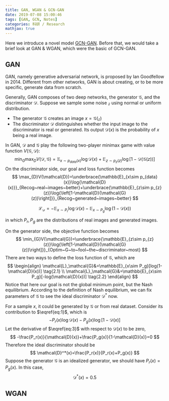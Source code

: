 ```yaml
---
title: GAN, WGAN & GCN-GAN
date: 2019-07-08 15:00:46
tags: [GAN, GCN, Notes]
categories: 科研 / Research
mathjax: true
---
```


Here we introduce a novel model [GCN-GAN](https://arxiv.org/pdf/1901.09165.pdf). Before that, we would take a brief look at GAN & WGAN, which were the basic of GCN-GAN.

## GAN

GAN, namely generative adversarial network, is proposed by Ian Goodfellow in 2014. Different from other networks, GAN is about creating, or to be more specific, generate data from scratch.

Generally, GAN composes of two deep networks, the generator $\mathcal{G}$, and the discriminator $\mathcal{D}$. Suppose we sample some noise $\mathcal{z}$ using normal or uniform distribution.

- The generator $\mathcal{G}$ creates an image $x=\mathcal{G}(\mathcal{z})$
- The discriminator $\mathcal{D}$ distinguishes whether the input image to the discriminator is real or generated. Its output $\mathcal{D}(x)$ is the probability of $x$ being a real image.

In GAN, $\mathcal{D}$ and $\mathcal{G}$ play the following two-player minimax game with value function $V(\mathcal{G}, \mathcal{D})$:
$$
\min_{G}\max_{D}V(\mathcal{D},\mathcal{G})=\mathbb{E}_{x\sim p_{data}(x)}\log{\mathcal{D}(x)}+\mathbb{E}_{z\sim p_{z}(z)}\log{\left[1-\mathcal{D}(\mathcal{G}(z))\right]}
$$
On the discriminator side, our goal and loss function becomes
$$
\max_{D}V(\mathcal{D})=\underbrace{\mathbb{E}_{x\sim p_{data}(x)}\log{\mathcal{D}(x)}}_{Recog~real~images~better}+\underbrace{\mathbb{E}_{z\sim p_{z}(z)}\log{\left[1-\mathcal{D}(\mathcal{G}(z))\right]}}_{Recog~generated~images~better}
$$

$$
\begin{equation} \label{eq:1}
\mathcal{L}_\mathcal{D}=-\mathbb{E}_{x\sim P_r}\log{\mathcal{D}(x)}-\mathbb{E}_{x\sim P_g}\log{(1-\mathcal{D}(x))} \tag{1}
\end{equation}
$$

in which $P_r, P_g$ are the distributions of real images and generated images.

On the generator side, the objective function becomes
$$
\min_{G}V(\mathcal{G})=\underbrace{\mathbb{E}_{z\sim p_{z}(z)}\log{\left[1-\mathcal{D}(\mathcal{G}(z))\right]}}_{Optim~G~to~fool~the~discriminator~most}
$$
There are two ways to define the loss function of  $\mathcal{G}$, which are
$$
\begin{align}
\mathcal{L}_\mathcal{G}&=\mathbb{E}_{x\sim P_g}[log(1-\mathcal{D}(x))] \tag{2.1} \\
\mathcal{L}_\mathcal{G}&=\mathbb{E}_{x\sim P_g}[-log(\mathcal{D}(x))] \tag{2.2}
\end{align}
$$
Notice that here our goal is not the global minimum point, but the Nash equilibrium. According to the definition of Nash equilibrium, we can fix parameters of $\mathcal{G}$ to see the ideal discriminator $\mathcal{D}^*$ now.

For a sample $x$, it could be generated by $\mathcal{G}$ or from real dataset. Consider its contribution to $\eqref{eq:1}$, which is
$$
\begin{equation} \label{eq:3}
-P_r(x)\log{\mathcal{D}(x)}-P_g(x)\log{\left[1-\mathcal{D}(x)\right]} \tag{3}
\end{equation}
$$
Let the derivative of $\eqref{eq:3}$ with respect to $\mathcal{D}(x)$ to be zero,
$$
-\frac{P_r(x)}{\mathcal{D}(x)}+\frac{P_g(x)}{1-\mathcal{D}(x)}=0
$$
Therefore the ideal discriminator should be
$$
\mathcal{D}^*(x)=\frac{P_r(x)}{P_r(x)+P_g(x)}
$$
Suppose the generator $\mathcal{G}$ is an idealized generator, we should have $P_r(x)=P_g(x)$. In this case,
$$
\mathcal{D}^*(x)=0.5
$$

## WGAN

